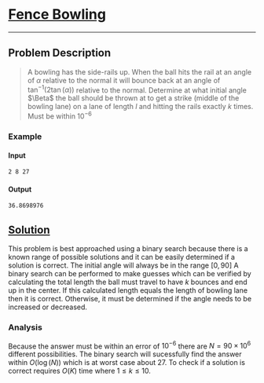 [_metadata_:tags]:- "Kattis binary_search"

# [Fence Bowling](https://open.kattis.com/problems/fencebowling)

---

## Problem Description
> A bowling has the side-rails up. When the ball hits the rail at an angle of $\alpha$ relative to the normal it will bounce back at an angle of $\tan^{-1}(2\tan(\alpha))$ relative to the normal. Determine at what initial angle $\Beta$ the ball should be thrown at to get a strike (middle of the bowling lane) on a lane of length $l$ and hitting the rails exactly $k$ times. Must be within $10^{-6}$

### Example
#### Input
```
2 8 27
```
#### Output
```
36.8698976
```

## [Solution](%PUBLIC_URL%/solutions/fence_bowling.py)
This problem is best approached using a binary search because there is a known range of possible solutions and it can be easily determined if a solution is correct. The initial angle will always be in the range $[0,90]$ A binary search can be performed to make guesses which can be verified by calculating the total length the ball must travel to have $k$ bounces and end up in the center. If this calculated length equals the length of bowling lane then it is correct. Otherwise, it must be determined if the angle needs to be increased or decreased.

### Analysis
Because the answer must be within an error of $10^{-6}$ there are $N=90\times 10^{6}$ different possibilities. The binary search will sucessfully find the answer within $O(\log(N))$ which is at worst case about 27. To check if a solution is correct requires $O(K)$ time where $1 \le k \le 10$.